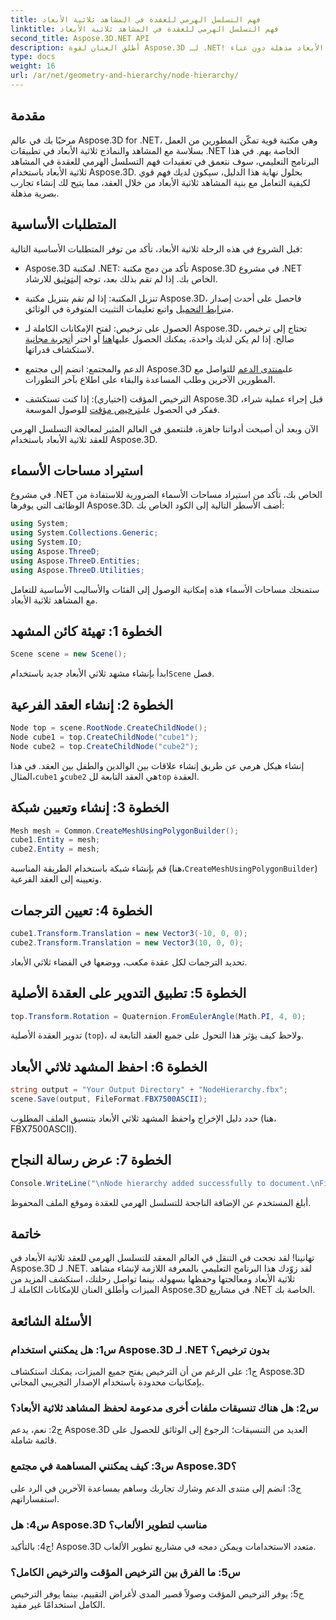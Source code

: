 ```yaml
---
title: فهم التسلسل الهرمي للعقدة في المشاهد ثلاثية الأبعاد
linktitle: فهم التسلسل الهرمي للعقدة في المشاهد ثلاثية الأبعاد
second_title: Aspose.3D.NET API
description: أطلق العنان لقوة Aspose.3D لـ .NET! انغمس في التعامل مع التسلسل الهرمي للعقدة باستخدام هذا الدليل المفصّل خطوة بخطوة. قم بإنشاء مشاهد ثلاثية الأبعاد مذهلة دون عناء.
type: docs
weight: 16
url: /ar/net/geometry-and-hierarchy/node-hierarchy/
---
```

## مقدمة

مرحبًا بك في عالم Aspose.3D for .NET، وهي مكتبة قوية تمكّن المطورين من العمل بسلاسة مع المشاهد والنماذج ثلاثية الأبعاد في تطبيقات .NET الخاصة بهم. في هذا البرنامج التعليمي، سوف نتعمق في تعقيدات فهم التسلسل الهرمي للعقدة في المشاهد ثلاثية الأبعاد باستخدام Aspose.3D. بحلول نهاية هذا الدليل، سيكون لديك فهم قوي لكيفية التعامل مع بنية المشاهد ثلاثية الأبعاد من خلال العقد، مما يتيح لك إنشاء تجارب بصرية مذهلة.

## المتطلبات الأساسية

قبل الشروع في هذه الرحلة ثلاثية الأبعاد، تأكد من توفر المتطلبات الأساسية التالية:

-  Aspose.3D لمكتبة .NET: تأكد من دمج مكتبة Aspose.3D في مشروع .NET الخاص بك. إذا لم تقم بذلك بعد، توجه إلى[توثيق](https://reference.aspose.com/3d/net/) للارشاد.

-  تنزيل المكتبة: إذا لم تقم بتنزيل مكتبة Aspose.3D، فاحصل على أحدث إصدار من[رابط التحميل](https://releases.aspose.com/3d/net/) واتبع تعليمات التثبيت المتوفرة في الوثائق.

-  الحصول على ترخيص: لفتح الإمكانات الكاملة لـ Aspose.3D، تحتاج إلى ترخيص صالح. إذا لم يكن لديك واحدة، يمكنك الحصول عليها[هنا](https://purchase.aspose.com/buy) أو اختر أ[تجربة مجانية](https://releases.aspose.com/) لاستكشاف قدراتها.

- الدعم والمجتمع: انضم إلى مجتمع Aspose.3D على[منتدى الدعم](https://forum.aspose.com/c/3d/18) للتواصل مع المطورين الآخرين وطلب المساعدة والبقاء على اطلاع بآخر التطورات.

-  الترخيص المؤقت (اختياري): إذا كنت تستكشف Aspose.3D قبل إجراء عملية شراء، ففكر في الحصول على[ترخيص مؤقت](https://purchase.aspose.com/temporary-license/) للوصول الموسعة.

الآن وبعد أن أصبحت أدواتنا جاهزة، فلنتعمق في العالم المثير لمعالجة التسلسل الهرمي للعقد ثلاثية الأبعاد باستخدام Aspose.3D.

## استيراد مساحات الأسماء

في مشروع .NET الخاص بك، تأكد من استيراد مساحات الأسماء الضرورية للاستفادة من الوظائف التي يوفرها Aspose.3D. أضف الأسطر التالية إلى الكود الخاص بك:

```csharp
using System;
using System.Collections.Generic;
using System.IO;
using Aspose.ThreeD;
using Aspose.ThreeD.Entities;
using Aspose.ThreeD.Utilities;
```

ستمنحك مساحات الأسماء هذه إمكانية الوصول إلى الفئات والأساليب الأساسية للتعامل مع المشاهد ثلاثية الأبعاد.

## الخطوة 1: تهيئة كائن المشهد

```csharp
Scene scene = new Scene();
```

 ابدأ بإنشاء مشهد ثلاثي الأبعاد جديد باستخدام`Scene` فصل.

## الخطوة 2: إنشاء العقد الفرعية

```csharp
Node top = scene.RootNode.CreateChildNode();
Node cube1 = top.CreateChildNode("cube1");
Node cube2 = top.CreateChildNode("cube2");
```

 إنشاء هيكل هرمي عن طريق إنشاء علاقات بين الوالدين والطفل بين العقد. في هذا المثال،`cube1` و`cube2` هي العقد التابعة لل`top` العقدة.

## الخطوة 3: إنشاء وتعيين شبكة

```csharp
Mesh mesh = Common.CreateMeshUsingPolygonBuilder();
cube1.Entity = mesh;
cube2.Entity = mesh;
```

قم بإنشاء شبكة باستخدام الطريقة المناسبة (هنا،`CreateMeshUsingPolygonBuilder`) وتعيينه إلى العقد الفرعية.

## الخطوة 4: تعيين الترجمات

```csharp
cube1.Transform.Translation = new Vector3(-10, 0, 0);
cube2.Transform.Translation = new Vector3(10, 0, 0);
```

تحديد الترجمات لكل عقدة مكعب، ووضعها في الفضاء ثلاثي الأبعاد.

## الخطوة 5: تطبيق التدوير على العقدة الأصلية

```csharp
top.Transform.Rotation = Quaternion.FromEulerAngle(Math.PI, 4, 0);
```

تدوير العقدة الأصلية (`top`)، ولاحظ كيف يؤثر هذا التحول على جميع العقد التابعة له.

## الخطوة 6: احفظ المشهد ثلاثي الأبعاد

```csharp
string output = "Your Output Directory" + "NodeHierarchy.fbx";
scene.Save(output, FileFormat.FBX7500ASCII);
```

حدد دليل الإخراج واحفظ المشهد ثلاثي الأبعاد بتنسيق الملف المطلوب (هنا، FBX7500ASCII).

## الخطوة 7: عرض رسالة النجاح

```csharp
Console.WriteLine("\nNode hierarchy added successfully to document.\nFile saved at " + output);
```

أبلغ المستخدم عن الإضافة الناجحة للتسلسل الهرمي للعقدة وموقع الملف المحفوظ.

## خاتمة

تهانينا! لقد نجحت في التنقل في العالم المعقد للتسلسل الهرمي للعقد ثلاثية الأبعاد في Aspose.3D لـ .NET. لقد زوّدك هذا البرنامج التعليمي بالمعرفة اللازمة لإنشاء مشاهد ثلاثية الأبعاد ومعالجتها وحفظها بسهولة. بينما تواصل رحلتك، استكشف المزيد من الميزات وأطلق العنان للإمكانات الكاملة لـ Aspose.3D في مشاريع .NET الخاصة بك.

## الأسئلة الشائعة

### س1: هل يمكنني استخدام Aspose.3D لـ .NET بدون ترخيص؟

ج1: على الرغم من أن الترخيص يفتح جميع الميزات، يمكنك استكشاف Aspose.3D بإمكانيات محدودة باستخدام الإصدار التجريبي المجاني.

### س2: هل هناك تنسيقات ملفات أخرى مدعومة لحفظ المشاهد ثلاثية الأبعاد؟

ج2: نعم، يدعم Aspose.3D العديد من التنسيقات؛ الرجوع إلى الوثائق للحصول على قائمة شاملة.

### س3: كيف يمكنني المساهمة في مجتمع Aspose.3D؟

ج3: انضم إلى منتدى الدعم وشارك تجاربك وساهم بمساعدة الآخرين في الرد على استفساراتهم.

### س4: هل Aspose.3D مناسب لتطوير الألعاب؟

ج4: بالتأكيد! Aspose.3D متعدد الاستخدامات ويمكن دمجه في مشاريع تطوير الألعاب.

### س5: ما الفرق بين الترخيص المؤقت والترخيص الكامل؟

ج5: يوفر الترخيص المؤقت وصولاً قصير المدى لأغراض التقييم، بينما يوفر الترخيص الكامل استخدامًا غير مقيد.